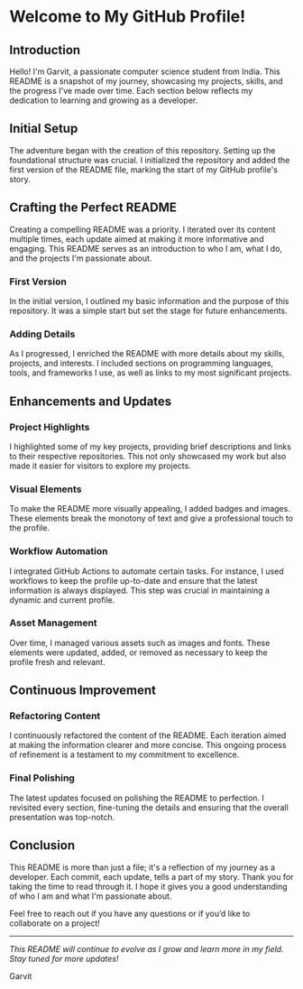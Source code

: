 # Welcome to My GitHub Profile!

## Introduction
Hello! I'm Garvit, a passionate computer science student from India. This README is a snapshot of my journey, showcasing my projects, skills, and the progress I've made over time. Each section below reflects my dedication to learning and growing as a developer.

## Initial Setup
The adventure began with the creation of this repository. Setting up the foundational structure was crucial. I initialized the repository and added the first version of the README file, marking the start of my GitHub profile's story.

## Crafting the Perfect README
Creating a compelling README was a priority. I iterated over its content multiple times, each update aimed at making it more informative and engaging. This README serves as an introduction to who I am, what I do, and the projects I'm passionate about.

### First Version
In the initial version, I outlined my basic information and the purpose of this repository. It was a simple start but set the stage for future enhancements.

### Adding Details
As I progressed, I enriched the README with more details about my skills, projects, and interests. I included sections on programming languages, tools, and frameworks I use, as well as links to my most significant projects.

## Enhancements and Updates
### Project Highlights
I highlighted some of my key projects, providing brief descriptions and links to their respective repositories. This not only showcased my work but also made it easier for visitors to explore my projects.

### Visual Elements
To make the README more visually appealing, I added badges and images. These elements break the monotony of text and give a professional touch to the profile.

### Workflow Automation
I integrated GitHub Actions to automate certain tasks. For instance, I used workflows to keep the profile up-to-date and ensure that the latest information is always displayed. This step was crucial in maintaining a dynamic and current profile.

### Asset Management
Over time, I managed various assets such as images and fonts. These elements were updated, added, or removed as necessary to keep the profile fresh and relevant.

## Continuous Improvement
### Refactoring Content
I continuously refactored the content of the README. Each iteration aimed at making the information clearer and more concise. This ongoing process of refinement is a testament to my commitment to excellence.

### Final Polishing
The latest updates focused on polishing the README to perfection. I revisited every section, fine-tuning the details and ensuring that the overall presentation was top-notch.

## Conclusion
This README is more than just a file; it's a reflection of my journey as a developer. Each commit, each update, tells a part of my story. Thank you for taking the time to read through it. I hope it gives you a good understanding of who I am and what I'm passionate about.

Feel free to reach out if you have any questions or if you’d like to collaborate on a project!

---

*This README will continue to evolve as I grow and learn more in my field. Stay tuned for more updates!*

Garvit
